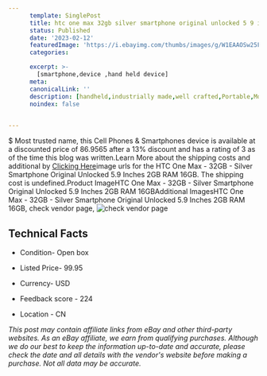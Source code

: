 ```yaml
---
      template: SinglePost
      title: htc one max 32gb silver smartphone original unlocked 5 9 inches 2gb ram 16gb
      status: Published
      date: '2023-02-12'
      featuredImage: 'https://i.ebayimg.com/thumbs/images/g/W1EAAOSw25Fi2cGa/s-l225.jpg'
      categories: 

      excerpt: >-
        [smartphone,device ,hand held device]
      meta:
      canonicalLink: ''
      description: [handheld,industrially made,well crafted,Portable,Mobile,Compact,Convenient,Lightweight,Maneuverable,Man-portable,Miniature,Carriable,Hand-held,Light,Holdable,Transportable,Mobile device,Pocket-sized,On-the-go,Wireless,Cordless,Compact size,Convenient size, smartphone,device ,hand held device]
      noindex: false

        
---
```

$
    Most trusted name, this Cell Phones & Smartphones device is available at a discounted price of 86.9565 after a 13% discount and has a rating of 3 as of the time this blog was written.Learn More about the shipping costs and additional by [Clicking Here](https://www.ebay.com/itm/255640529556?hash=item3b855cea94%3Ag%3AW1EAAOSw25Fi2cGa&mkevt=1&mkcid=1&mkrid=711-53200-19255-0&campid=%253CePNCampaignId%253E&customid=%253CreferenceId%253E&toolid=10049)image urls for the HTC One Max - 32GB - Silver Smartphone Original Unlocked 5.9 Inches 2GB RAM 16GB. The shipping cost is undefined.Product ImageHTC One Max - 32GB - Silver Smartphone Original Unlocked 5.9 Inches 2GB RAM 16GBAdditional ImagesHTC One Max - 32GB - Silver Smartphone Original Unlocked 5.9 Inches 2GB RAM 16GB, check vendor page, ![check vendor page](https://origin-galleryplus.ebayimg.com/ws/web/255640529556_2_0_1/225x225.jpg,https://origin-galleryplus.ebayimg.com/ws/web/255640529556_3_0_1/225x225.jpg,https://origin-galleryplus.ebayimg.com/ws/web/255640529556_4_0_1/225x225.jpg,https://origin-galleryplus.ebayimg.com/ws/web/255640529556_5_0_1/225x225.jpg,https://origin-galleryplus.ebayimg.com/ws/web/255640529556_6_0_1/225x225.jpg,https://origin-galleryplus.ebayimg.com/ws/web/255640529556_7_0_1/225x225.jpg,https://origin-galleryplus.ebayimg.com/ws/web/255640529556_8_0_1/225x225.jpg,https://origin-galleryplus.ebayimg.com/ws/web/255640529556_9_0_1/225x225.jpg,https://origin-galleryplus.ebayimg.com/ws/web/255640529556_10_0_1/225x225.jpg,https://origin-galleryplus.ebayimg.com/ws/web/255640529556_11_0_1/225x225.jpg)
    
    

 ## Technical Facts 



     
      

 - Condition- Open box 


      

 - Listed Price- 99.95 


      

 - Currency- USD 


      

 - Feedback score - 224 


      

 - Location - CN 


      
      

 *_This post may contain affiliate links from eBay and other third-party websites. As an eBay affiliate, we earn from qualifying purchases. Although we do our best to keep the information up-to-date and accurate, please check the date and all details with the vendor's website before making a purchase. Not all data may be accurate._*



    
    
    
    
    